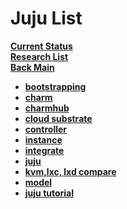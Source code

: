 # Juju List

**[Current Status](../development/status/weekly/current_status.md)**\
**[Research List](../../research_list.md)**\
**[Back Main](../../../README.md)**

- **[bootstrapping](./bootstrapping.md)**
- **[charm](./charm.md)**
- **[charmhub](./charmhub.md)**
- **[cloud substrate](./cloud_substrate.md)**
- **[controller](./controller.md)**
- **[instance](./instance.md)**
- **[integrate](./integrate.md)**
- **[juju](./juju.md)**
- **[kvm,lxc, lxd compare](./kvm_lxd_lxc.md)**
- **[model](./model.md)**
- **[juju tutorial](./tutorial.md)**
